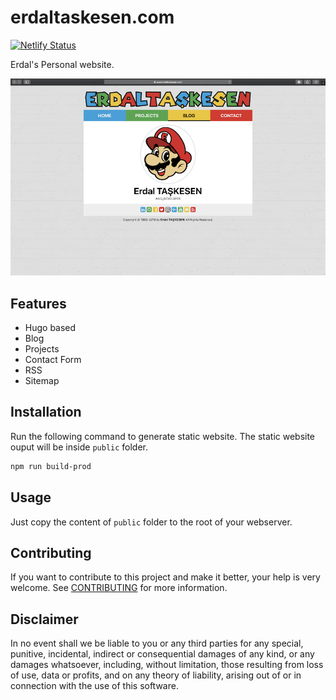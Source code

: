 # erdaltaskesen.com

[![Netlify Status](https://api.netlify.com/api/v1/badges/1c8b3912-f859-4530-bd88-2b5c26e393a4/deploy-status)](https://app.netlify.com/sites/erdaltaskesen/deploys)

Erdal's Personal website.

![Screenshot](/assets/screenshot.png)

## Features

- Hugo based
- Blog
- Projects
- Contact Form
- RSS
- Sitemap

## Installation

Run the following command to generate static website. The static website ouput
will be inside `public` folder.

```sh
npm run build-prod
```

## Usage

Just copy the content of `public` folder to the root of your webserver.

## Contributing

If you want to contribute to this project and make it better, your help is very
welcome. See [CONTRIBUTING](docs/CONTRIBUTING.md) for more information.

## Disclaimer

In no event shall we be liable to you or any third parties for any special,
punitive, incidental, indirect or consequential damages of any kind, or any
damages whatsoever, including, without limitation, those resulting from loss of
use, data or profits, and on any theory of liability, arising out of or in
connection with the use of this software.

